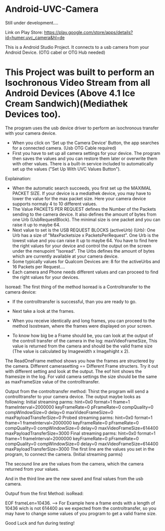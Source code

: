 # Android-UVC-Camera

Still under development.... 

Link on Play Store:
https://play.google.com/store/apps/details?id=humer.uvc_camera&hl=de




This is a Android Studio Project. It connects to a usb camera from your Android Device. (OTG cabel or OTG Hub needed)

# This Project was built to perform an Isochronous Video Stream from all Android Devices (Above 4.1 Ice Cream Sandwich)(Mediathek Devices too).

The program uses the usb device driver to perform an isochronous transfer with your camera device.

- When you click on 'Set up the Camera Device' Button, the app searches for a connected camera. (Usb OTG Cable required)
- First you have to set up all camera settings for your device. The program then saves the values and you can restore them later or overwrite them with other values. There is a built-in service included to automatically set up the values ("Set Up With UVC Values Button").


Explaination:
- When the automatic search succeeds, you first set up the MAXIMAL PACKET SIZE. If your device is a mediathek device, you may have to lower the value for the max packet size. Here your camera device supports normaly 4 to 10 different values.
- The Value PACKETS PER REQUEST defines the Number of the Packets sending to the camera device. It also defines the amount of bytes from one Urb (UsbRequestBlock). The minimal size is one packet and you can raise it up to maybe 64.
- Next value to set is the USB REQUEST BLOCKS (activeUrb) (Urb):  One Urb has a size of "MaxPacketsize x PacketsPerRequest". One Urb is the lowest value and you can raise it up to maybe 64. You have to find here the right values for your device and control the output on the screen under the menupoint "Isoread". The Urbs defines the amount of bytes which are currently available at your camera device. 
- Some typically values for Qualcom Devices are: 8 for the activeUrbs and 16 Packets per Request....
- Each camera and Phone needs different values and can proceed to find the right values for your devices.

Isoread:
The first thing of the method Isoread is a Controltransfer to the camera device:

- If the controlltransfer is successful, than you are ready to go.
- Next take a look at the frames.
- When you receive identically and long frames, you can proceed to the method Isostream, where the frames were displayed on your screen.



- To know how big be a Frame should be, you can look at the output of the controll transfer of the camera in the log: maxVideoFrameSize, This value is returned from the camera and should be the valid frame size (The value is calculated by Imagewidth x Imagehight x 2).

The ReadOneFrame method shows you how the frames are structered by the camera. Different camerasetting == Different Frame structers. Try it out with different setting and look at the output. The eof hint shows the framesize in the log. For valid camera settings the size should be the same as maxFrameSize value of the controlltransfer.


Output from the controltransfer method:
Thirst the program will send a controlltransfer to your camera device. The output maybe looks as following:
Initial streaming parms: hint=0x0 format=1 frame=1 frameInterval=2000000 keyFrameRate=0 pFrameRate=0 compQuality=0 compWindowSize=0 delay=0 maxVideoFrameSize=0 maxPayloadTransferSize=0
Probed streaming parms: hint=0x0 format=1 frame=1 frameInterval=2000000 keyFrameRate=0 pFrameRate=0 compQuality=0 compWindowSize=0 delay=0 maxVideoFrameSize=614400 maxPayloadTransferSize=3000
Final streaming parms: hint=0x0 format=1 frame=1 frameInterval=2000000 keyFrameRate=0 pFrameRate=0 compQuality=0 compWindowSize=0 delay=0 maxVideoFrameSize=614400 maxPayloadTransferSize=3000
The first line are the values you set in the program, to connect the camera. (Initial streaming parms}

The secound line are the values from the camera, which the camera returned from your values.

And in the third line are the new saved and final values from the usb camera.

Outpuf from the first Method: isoRead:

EOF frameLen=10436. --> For Example here a frame ends with a length of 10436 wich is not 614400 as we expected from the controltransfer, so you may have to change some values of you program to get a valid frame size.

Good Luck and fun during testing!
